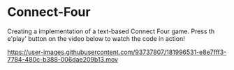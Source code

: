 # Connect-Four
Creating a implementation of a text-based Connect Four game. Press th e'play' button on the video below to watch the code in action!


https://user-images.githubusercontent.com/93737807/181996531-e8e7fff3-7784-480c-b388-006dae209b13.mov

